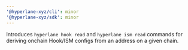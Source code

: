 ```yaml
---
'@hyperlane-xyz/cli': minor
'@hyperlane-xyz/sdk': minor
---
```


Introduces `hyperlane hook read` and `hyperlane ism read` commands for deriving onchain Hook/ISM configs from an address on a given chain.
